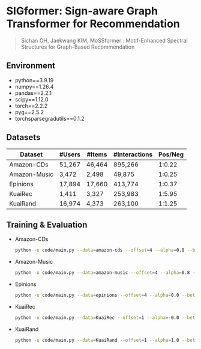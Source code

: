 # SIGformer: Sign-aware Graph Transformer for Recommendation

<!-- This is the PyTorch implementation for our SIGIR 2024 paper.  -->
> Sichan OH, Jaekwang KIM, MoSSformer : Motif-Enhanced Spectral Structures for Graph-Based Recommendation
 <!-- [arXiv link](https://arxiv.org/abs/2404.11982) -->

## Environment
- python==3.9.19
- numpy==1.26.4
- pandas==2.2.1
- scipy==1.12.0
- torch==2.2.2
- pyg==2.5.2
- torchsparsegradutils==0.1.2

## Datasets

| Dataset| #Users | #Items | #Interactions | Pos/Neg |
|---|---|---|---|---|
| Amazon-CDs | 51,267 | 46,464 | 895,266 | 1:0.22 |
| Amazon-Music | 3,472 | 2,498 | 49,875 | 1:0.25 | 
| Epinions | 17,894 | 17,660 | 413,774 | 1:0.37 | 
| KuaiRec | 1,411 | 3,327 | 253,983 | 1:5.95 |
| KuaiRand | 16,974 | 4,373 | 263,100 | 1:1.25 |

## Training & Evaluation
* Amazon-CDs
  ```bash
  python -u code/main.py --data=amazon-cds --offset=4 --alpha=0.8 --beta=1 --sample_hop=2 --num_motifs=3 --n_neighbors=20
  ```
* Amazon-Music
  ```bash
  python -u code/main.py --data=amazon-music --offset=4 --alpha=0.8 --beta=1 --sample_hop=3 --num_motifs=3 --n_neighbors=30
  ```
* Epinions
  ```bash
  python -u code/main.py --data=epinions --offset=4 --alpha=0.0 --beta=1 --sample_hop=2 --num_motifs=3 --n_neighbors=20
  ```
* KuaiRec
  ``` bash
  python -u code/main.py --data=KuaiRec --offset=1 --alpha=-0.0 --beta=-0.2 --sample_hop=1 --num_motifs=3 --n_neighbors=15
  ```
* KuaiRand
  ```bash
  python -u code/main.py --data=KuaiRand --offset=1 --alpha=1.0 --beta=1 --sample_hop=2 --num_motifs=3 --n_neighbors=35
  ```

<!-- ## Citation -->
<!-- If you find the paper useful in your research, please consider citing:
```
@inproceedings{chen2024sigformer,
  title={SIGformer: Sign-aware Graph Transformer for Recommendation},
  author={Chen, Sirui and Chen, Jiawei and Zhou, Sheng and Wang, Bohao and Han, Shen and Su, Chanfei and Yuan, Yuqing and Wang, Can},
  booktitle={Proceedings of the 47th International ACM SIGIR Conference on Research and Development in Information Retrieval},
  pages={1274--1284},
  year={2024}
} -->
```
